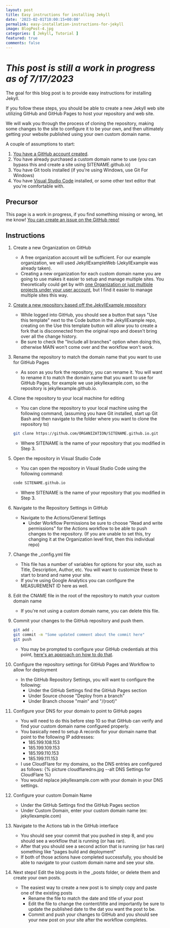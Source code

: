 ```yaml
---
layout: post
title: Easy instructions for installing Jekyll 
date: '2023-02-01T10:00:15+00:00'
permalink: easy-installation-instructions-for-jekyll
image: BlogPost-4.jpg
categories: [ Jekyll, Tutorial ]
featured: true
comments: false 
---
```

# *This post is still a work in progress as of 7/17/2023*

The goal for this blog post is to provide easy instructions for installing Jekyll. 

If you follow these steps, you should be able to create a new Jekyll web site utilizing GitHub and GitHub Pages to host your repository and web site.

We will walk you through the process of cloning the repository, making some changes to the site to configure it to be your own, and then ultimately getting your website published using your own custom domain name. 

A couple of assumptions to start:
1. [You have a GitHub account created](https://github.com/signup).
2. You have already purchased a custom domain name to use (you can bypass this and create a site using SITENAME.github.io)
3. You have Git tools installed (if you're using Windows, use Git For Windows)
4. You have [Visual Studio Code](https://code.visualstudio.com/) installed, or some other text editor that you're comfortable with.


## Precursor
This page is a work in progress, if you find something missing or wrong, let me know! [You can create an issue on the GitHub repo!](https://github.com/ChrisHammond/jekyllexample.github.io/issues)

## Instructions

1. Create a new Organization on GitHub  
    - A free organization account will be sufficient. For our example organization, we will used JekyllExampleWeb (JekyllExample was already taken).  
    - Creating a new organization for each custom domain name you are going to use makes it easier to setup and manage multiple sites. You theoretically could get by with [one Organization or just multiple projects under your user account](https://docs.github.com/en/pages/getting-started-with-github-pages/about-github-pages#types-of-github-pages-sites), but I find it easier to manage multiple sites this way.
2. [Create a new repository based off the JekyllExample repository](https://github.com/ChrisHammond/jekyllexample.github.io/generate)  
    - While logged into GitHub, you should see a button that says "Use this template" next to the Code button in the JekyllExample repo, creating on the Use this template button will allow you to create a fork that is disconnected from the original repo and doesn't bring over all the change history.
    - Be sure to check the "Include all branches" option when doing this, otherwise MAIN won't come over and the workflow won't work.
3. Rename the repository to match the domain name that you want to use for GitHub Pages  
    - As soon as you fork the repository, you can rename it. You will want to rename it to match the domain name that you want to use for GitHub Pages, for example we use jekyllexample.com, so the repository is jekyllexample.github.io. 
4. Clone the repository to your local machine for editing  
    - You can clone the repository to your local machine using the following command, (assuming you have Git installed, start up Git Bash and then navigate to the folder where you want to clone the repository to)
    ```bash
    git clone https://github.com/ORGANIZATION/SITENAME.github.io.git
    ```
    - Where SITENAME is the name of your repository that you modified in Step 3.
5. Open the repository in Visual Studio Code
    - You can open the repository in Visual Studio Code using the following command:
    ```bash
    code SITENAME.github.io
    ```
    - Where SITENAME is the name of your repository that you modified in Step 3. 
6. Navigate to the Repository Settings in GitHub
    - Navigate to the Actions/General Settings
        - Under Workflow Permissions be sure to choose "Read and write permissions" for the Actions workflow to be able to push changes to the repository. (If you are unable to set this, try changing it at the Organization level first, then this individual repo)

7. Change the _config.yml file
    - This file has a number of variables for options for your site, such as Title, Description, Author, etc. You will want to customize these to start to brand and name your site.
    - If you're using Google Analytics you can configure the MEASUREMENT ID here as well.
8. Edit the CNAME file in the root of the repository to match your custom domain name
    - If you're not using a custom domain name, you can delete this file.
9. Commit your changes to the GitHub repository and push them.
    ```bash
    git add .
    git commit -m "Some updated comment about the commit here"
    git push
    ```
    - You may be prompted to configure your GitHub credentials at this point, [here's an approach on how to do that](https://stackoverflow.com/questions/46878457/adding-git-credentials-on-windows).
10. Configure the repository settings for GitHub Pages and Workflow to allow for deployment
    - In the GitHub Repository Settings, you will want to configure the following:
        - Under the GitHub Settings find the GitHub Pages section
        - Under Source choose "Deploy from a branch"
        - Under Branch choose "main" and "/(root)"
11. Configure your DNS for your domain to point to GitHub pages
    - You will need to do this before step 10 so that GitHub can verify and find your custom domain name configured properly. 
    - You basically need to setup A records for your domain name that point to the following IP addresses:
        - 185.199.108.153
        - 185.199.109.153
        - 185.199.110.153
        - 185.199.111.153
    - I use CloudFlare for my domains, so the DNS entries are configured as follows:
    {% picture cloudflaredns.jpg --alt DNS Settings for CloudFlare  %}
    - You would replace jekyllexample.com with your domain in your DNS settings. 
12. Configure your custom Domain Name
    - Under the GitHub Settings find the GitHub Pages section
    - Under Custom Domain, enter your custom domain name (ex: jekyllexample.com)
13. Navigate to the Actions tab in the GitHub interface
    - You should see your commit that you pushed in step 8, and you should see a workflow that is running (or has ran).
    - After that you should see a second action that is running (or has ran) something like "pages build and deployment"
    - If both of those actions have completed successfully, you should be able to navigate to your custom domain name and see your site.
14. Next steps! Edit the blog posts in the _posts folder, or delete them and create your own posts.
    - The easiest way to create a new post is to simply copy and paste one of the existing posts
        - Rename the file to match the date and title of your post
        - Edit the file to change the content/title and importantly be sure to update the published date to the dat you want the post to be.
        - Commit and push your changes to GitHub and you should see your new post on your site after the workflow completes.

